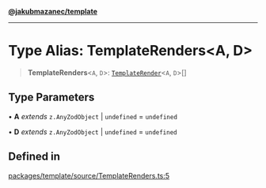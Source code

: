 [**@jakubmazanec/template**](../README.md)

---

# Type Alias: TemplateRenders\<A, D\>

> **TemplateRenders**\<`A`, `D`\>: [`TemplateRender`](TemplateRender.md)\<`A`, `D`\>[]

## Type Parameters

• **A** _extends_ `z.AnyZodObject` \| `undefined` = `undefined`

• **D** _extends_ `z.AnyZodObject` \| `undefined` = `undefined`

## Defined in

[packages/template/source/TemplateRenders.ts:5](https://github.com/jakubmazanec/tools/blob/a9765e3de8390a6e57bec51efaeb411fbd7881ab/packages/template/source/TemplateRenders.ts#L5)

